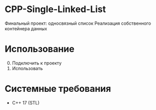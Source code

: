 # CPP-Single-Linked-List
Финальный проект: односвязный список
Реализация собственного контейнера данных

# Использование
0. Подключить к проекту
1. Использовать

# Системные требования
- C++ 17 (STL)
